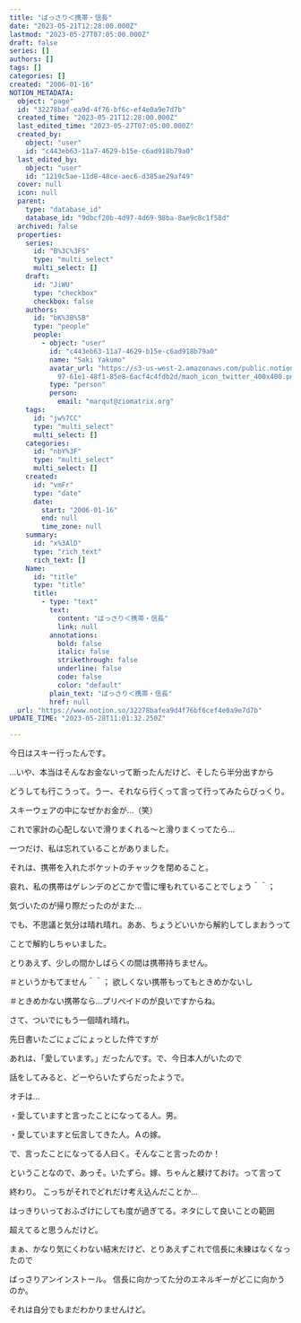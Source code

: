 ```yaml
---
title: "ばっさり＜携帯・信長"
date: "2023-05-21T12:28:00.000Z"
lastmod: "2023-05-27T07:05:00.000Z"
draft: false
series: []
authors: []
tags: []
categories: []
created: "2006-01-16"
NOTION_METADATA:
  object: "page"
  id: "32278baf-ea9d-4f76-bf6c-ef4e0a9e7d7b"
  created_time: "2023-05-21T12:28:00.000Z"
  last_edited_time: "2023-05-27T07:05:00.000Z"
  created_by:
    object: "user"
    id: "c443eb63-11a7-4629-b15e-c6ad918b79a0"
  last_edited_by:
    object: "user"
    id: "1219c5ae-11d8-48ce-aec6-d385ae29af49"
  cover: null
  icon: null
  parent:
    type: "database_id"
    database_id: "9dbcf20b-4d97-4d69-98ba-8ae9c8c1f58d"
  archived: false
  properties:
    series:
      id: "B%3C%3FS"
      type: "multi_select"
      multi_select: []
    draft:
      id: "JiWU"
      type: "checkbox"
      checkbox: false
    authors:
      id: "bK%3B%5B"
      type: "people"
      people:
        - object: "user"
          id: "c443eb63-11a7-4629-b15e-c6ad918b79a0"
          name: "Saki Yakumo"
          avatar_url: "https://s3-us-west-2.amazonaws.com/public.notion-static.com/3ad1c4\
            97-61e1-48f1-85e8-6acf4c4fdb2d/maoh_icon_twitter_400x400.png"
          type: "person"
          person:
            email: "marqut@ziomatrix.org"
    tags:
      id: "jw%7CC"
      type: "multi_select"
      multi_select: []
    categories:
      id: "nbY%3F"
      type: "multi_select"
      multi_select: []
    created:
      id: "vmFr"
      type: "date"
      date:
        start: "2006-01-16"
        end: null
        time_zone: null
    summary:
      id: "x%3AlD"
      type: "rich_text"
      rich_text: []
    Name:
      id: "title"
      type: "title"
      title:
        - type: "text"
          text:
            content: "ばっさり＜携帯・信長"
            link: null
          annotations:
            bold: false
            italic: false
            strikethrough: false
            underline: false
            code: false
            color: "default"
          plain_text: "ばっさり＜携帯・信長"
          href: null
  url: "https://www.notion.so/32278bafea9d4f76bf6cef4e0a9e7d7b"
UPDATE_TIME: "2023-05-28T11:01:32.250Z"

---
```

<link rel="stylesheet" href="https://cdn.jsdelivr.net/npm/katex@0.16.2/dist/katex.min.css" integrity="sha384-bYdxxUwYipFNohQlHt0bjN/LCpueqWz13HufFEV1SUatKs1cm4L6fFgCi1jT643X" crossorigin="anonymous">


今日はスキー行ったんです。


…いや、本当はそんなお金ないって断ったんだけど、そしたら半分出すから


どうしても行こうって。うー、それなら行くって言って行ってみたらびっくり。


スキーウェアの中になぜかお金が…（笑）


これで家計の心配しないで滑りまくれる～と滑りまくってたら…


一つだけ、私は忘れていることがありました。


それは、携帯を入れたポケットのチャックを閉めること。


哀れ、私の携帯はゲレンデのどこかで雪に埋もれていることでしょう＾＾；


気づいたのが帰り際だったのがまた…


でも、不思議と気分は晴れ晴れ。ああ、ちょうどいいから解約してしまおうって


ことで解約しちゃいました。


とりあえず、少しの間かしばらくの間は携帯持ちません。


＃というかもてません＾＾； 欲しくない携帯もってもときめかないし


＃ときめかない携帯なら…プリペイドのが良いですからね。


さて、ついでにもう一個晴れ晴れ。


先日書いたごにょごにょっとした件ですが


あれは、「愛しています。」だったんです。で、今日本人がいたので


話をしてみると、どーやらいたずらだったようで。


オチは…


・愛していますと言ったことになってる人。男。


・愛していますと伝言してきた人。Ａの嫁。


で、言ったことになってる人曰く。そんなこと言ったのか！


ということなので、あっそ。いたずら。嫁、ちゃんと躾けておけ。って言って


終わり。 こっちがそれでどれだけ考え込んだことか…


はっきりいっておふざけにしても度が過ぎてる。ネタにして良いことの範囲


超えてると思うんだけど。


まぁ、かなり気にくわない結末だけど、とりあえずこれで信長に未練はなくなったので


ばっさりアンインストール。 信長に向かってた分のエネルギーがどこに向かうのか。


それは自分でもまだわかりませんけど。


